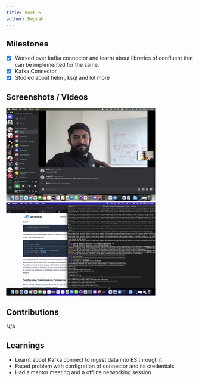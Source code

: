 ```yaml
---
title: Week 6
author: Negrah
---
```


## Milestones
- [x] Worked over kafka connector and learnt about libraries of confluent that can be implemented for the same.
- [x] Kafka Connector 
- [x] Studied about helm , ksql and lot more

## Screenshots / Videos

<img src="img/10_8.png" width="400px" />
<img src="img/7_8.png" width="400px" />


## Contributions 
N/A
## Learnings

- Learnt about Kafka connect to ingest data into ES through it
- Faced problem with configration of connector and its credentials  
- Had a mentor meeting and a offline networking session 

